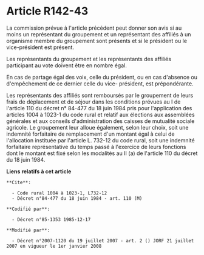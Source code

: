# Article R142-43

La commission prévue à l'article précédent peut donner son avis si au moins un représentant du groupement et un représentant
des affiliés à un organisme membre du groupement sont présents et si le président ou le vice-président est présent.

Les représentants du groupement et les représentants des affiliés participant au vote doivent être en nombre égal.

En cas de partage égal des voix, celle du président, ou en cas d'absence ou d'empêchement de ce dernier celle du vice-
président, est prépondérante.

Les représentants des affiliés sont remboursés par le groupement de leurs frais de déplacement et de séjour dans les
conditions prévues au I de l'article 110 du décret n° 84-477 du 18 juin 1984 pris pour l'application des articles 1004 à
1023-1 du code rural et relatif aux élections aux assemblées générales et aux conseils d'administration des caisses de
mutualité sociale agricole. Le groupement leur alloue également, selon leur choix, soit une indemnité forfaitaire de
remplacement d'un montant égal à celui de l'allocation instituée par l'article L. 732-12 du code rural, soit une indemnité
forfaitaire représentative du temps passé à l'exercice de leurs fonctions dont le montant est fixé selon les modalités au II
(a) de l'article 110 du décret du 18 juin 1984.

**Liens relatifs à cet article**

	**Cite**:

	  - Code rural 1004 à 1023-1, L732-12
	  - Décret n°84-477 du 18 juin 1984 - art. 110 (M)

	**Codifié par**:

	  - Décret n°85-1353 1985-12-17

	**Modifié par**:

	  - Décret n°2007-1120 du 19 juillet 2007 - art. 2 () JORF 21 juillet 2007 en vigueur le 1er janvier 2008
